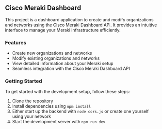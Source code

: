 ## Cisco Meraki Dashboard

This project is a dashboard application to create and modify organizations and networks using the Cisco Meraki Dashboard API. It provides an intuitive interface to manage your Meraki infrastructure efficiently.

### Features

-   Create new organizations and networks
-   Modify existing organizations and networks
-   View detailed information about your Meraki setup
-   Seamless integration with the Cisco Meraki Dashboard API

### Getting Started

To get started with the development setup, follow these steps:

1. Clone the repository
2. Install dependencies using `npm install`
3. Either start up the backend with `node cors.js` or create one yourself using your network
4. Start the development server with `npm run dev`
